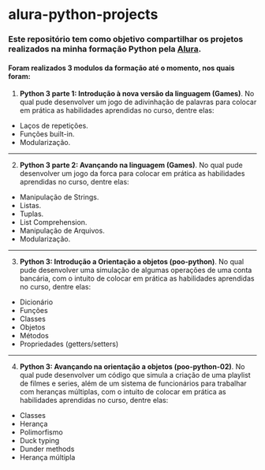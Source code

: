 # alura-python-projects

### Este repositório tem como objetivo compartilhar os projetos realizados na minha formação Python pela [Alura](https://cursos.alura.com.br/user/Igorswrk).

#### Foram realizados 3 modulos da formação até o momento, nos quais foram:
1. **Python 3 parte 1: Introdução à nova versão da linguagem (Games)**. No qual pude desenvolver um jogo de adivinhação de palavras para colocar em prática as habilidades aprendidas no curso, dentre elas:
  * Laços de repetições.
  * Funções built-in.
  * Modularização.

---

2. **Python 3 parte 2: Avançando na linguagem (Games)**. No qual pude desenvolver um jogo da forca para colocar em prática as habilidades aprendidas no curso, dentre elas: 
  * Manipulação de Strings.
  * Listas.
  * Tuplas.  
  * List Comprehension.
  * Manipulação de Arquivos.
  * Modularização.
  
---
  
3. **Python 3: Introdução a Orientação a objetos (poo-python)**. No qual pude desenvolver uma simulação de algumas operações de uma conta bancária, com o intuito de colocar em prática as habilidades aprendidas no curso, dentre elas: 
  * Dicionário
  * Funções
  * Classes
  * Objetos
  * Métodos
  * Propriedades (getters/setters)
 
 ---
4. **Python 3: Avançando na orientação a objetos (poo-python-02)**. No qual pude desenvolver um código que simula a criação de uma playlist de filmes e series, além de um sistema de funcionários para trabalhar com heranças múltiplas, com o intuito de colocar em prática as habilidades aprendidas no curso, dentre elas: 
  * Classes
  * Herança
  * Polimorfismo
  * Duck typing
  * Dunder methods
  * Herança múltipla
 
